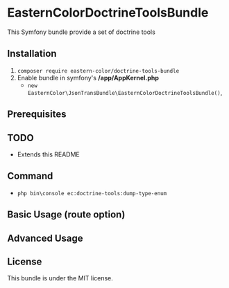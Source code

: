 EasternColorDoctrineToolsBundle
=========================
This Symfony bundle provide a set of doctrine tools

Installation
------------
1. `composer require eastern-color/doctrine-tools-bundle`
2. Enable bundle in symfony's __/app/AppKernel.php__
    - `new EasternColor\JsonTransBundle\EasternColorDoctrineToolsBundle()`,

Prerequisites
-------------

TODO
----
- Extends this README

Command
-------
- `php bin\console ec:doctrine-tools:dump-type-enum`

Basic Usage (route option)
--------------------------

Advanced Usage
-----


License
-------
This bundle is under the MIT license.
